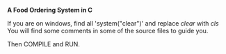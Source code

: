 __A Food Ordering System in C__

If you are on windows, find all 'system("clear")' and replace _clear_
with _cls_
You will find some comments in some of the source files to guide you. 

Then COMPILE and RUN.
